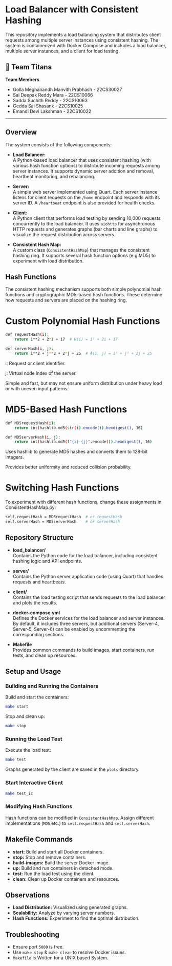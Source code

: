# Load Balancer with Consistent Hashing

This repository implements a load balancing system that distributes client requests among multiple server instances using consistent hashing. The system is containerized with Docker Compose and includes a load balancer, multiple server instances, and a client for load testing.

## 👥 Team Titans
**Team Members**

* Golla Meghanandh Manvith Prabhash - 22CS30027
* Sai Deepak Reddy Mara - 22CS10066
* Sadda Suchith Reddy - 22CS10063
* Gedda Sai Shasank - 22CS10025
* Emandi Devi Lakshman - 22CS10022 
---

## Overview

The system consists of the following components:

- **Load Balancer:**  
  A Python-based load balancer that uses consistent hashing (with various hash function options) to distribute incoming requests among server instances. It supports dynamic server addition and removal, heartbeat monitoring, and rebalancing.

- **Server:**  
  A simple web server implemented using Quart. Each server instance listens for client requests on the `/home` endpoint and responds with its server ID. A `/heartbeat` endpoint is also provided for health checks.

- **Client:**  
  A Python client that performs load testing by sending 10,000 requests concurrently to the load balancer. It uses `aiohttp` for asynchronous HTTP requests and generates graphs (bar charts and line graphs) to visualize the request distribution across servers.

- **Consistent Hash Map:**  
  A custom class (`ConsistentHashMap`) that manages the consistent hashing ring. It supports several hash function options (e.g.MD5) to experiment with load distribution.

## Hash Functions

The consistent hashing mechanism supports both simple polynomial hash functions and cryptographic MD5-based hash functions. These determine how requests and servers are placed on the hashing ring.

# Custom Polynomial Hash Functions

```bash
def requestHash(i):
    return i**2 + 2*i + 17  # H(i) = i² + 2i + 17

def serverHash(i, j):
    return i**2 + j**2 + 2*j + 25  # Φ(i, j) = i² + j² + 2j + 25
```

i: Request or client identifier.

j: Virtual node index of the server.

Simple and fast, but may not ensure uniform distribution under heavy load or with uneven input patterns.

# MD5-Based Hash Functions

```bash
def MD5requestHash(i):
    return int(hashlib.md5(str(i).encode()).hexdigest(), 16)

def MD5serverHash(i, j):
    return int(hashlib.md5(f"{i}-{j}".encode()).hexdigest(), 16)
```

Uses hashlib to generate MD5 hashes and converts them to 128-bit integers.

Provides better uniformity and reduced collision probability.

# Switching Hash Functions

To experiment with different hash functions, change these assignments in ConsistentHashMap.py:

```bash
self.requestHash = MD5requestHash  # or requestHash
self.serverHash = MD5serverHash    # or serverHash
```

## Repository Structure

- **load_balancer/**  
  Contains the Python code for the load balancer, including consistent hashing logic and API endpoints.

- **server/**  
  Contains the Python server application code (using Quart) that handles requests and heartbeats.

- **client/**  
  Contains the load testing script that sends requests to the load balancer and plots the results.

- **docker-compose.yml**  
  Defines the Docker services for the load balancer and server instances. By default, it includes three servers, but additional servers (Server-4, Server-5, Server-6) can be enabled by uncommenting the corresponding sections.

- **Makefile**  
  Provides common commands to build images, start containers, run tests, and clean up resources.

## Setup and Usage

### Building and Running the Containers

Build and start the containers:
```bash
make start
```

Stop and clean up:
```bash
make stop
```

### Running the Load Test

Execute the load test:
```bash
make test
```

Graphs generated by the client are saved in the `plots` directory.

### Start Interactive Client

```bash
make test_ic
```

### Modifying Hash Functions

Hash functions can be modified in `ConsistentHashMap`. Assign different implementations (`MD5` etc.) to `self.requestHash` and `self.serverHash`.

## Makefile Commands

- **start:** Build and start all Docker containers.
- **stop:** Stop and remove containers.
- **build-images:** Build the server Docker image.
- **up:** Build and run containers in detached mode.
- **test:** Run the load test using the client.
- **clean:** Clean up Docker containers and resources.

## Observations

- **Load Distribution:** Visualized using generated graphs.
- **Scalability:** Analyze by varying server numbers.
- **Hash Functions:** Experiment to find the optimal distribution.

## Troubleshooting

- Ensure port `5000` is free.
- Use `make stop` & `make clean` to resolve Docker issues.
- `Makefile` is Written for a UNIX based System.
